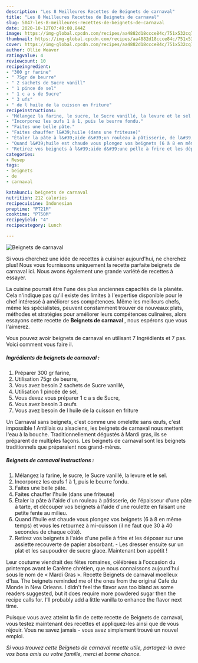 ```yaml
---
description: "Les 8 Meilleures Recettes de Beignets de carnaval"
title: "Les 8 Meilleures Recettes de Beignets de carnaval"
slug: 5047-les-8-meilleures-recettes-de-beignets-de-carnaval
date: 2020-10-12T07:49:08.844Z
image: https://img-global.cpcdn.com/recipes/aa4882d18ccce84c/751x532cq70/beignets-de-carnaval-photo-principale-de-la-recette.jpg
thumbnail: https://img-global.cpcdn.com/recipes/aa4882d18ccce84c/751x532cq70/beignets-de-carnaval-photo-principale-de-la-recette.jpg
cover: https://img-global.cpcdn.com/recipes/aa4882d18ccce84c/751x532cq70/beignets-de-carnaval-photo-principale-de-la-recette.jpg
author: Ollie Weaver
ratingvalue: 4
reviewcount: 10
recipeingredient:
- "300 gr farine"
- " 75gr de beurre"
- " 2 sachets de Sucre vanill"
- " 1 pince de sel"
- " 1 c a s de Sucre"
- " 3 ufs"
- " de l huile de la cuisson en friture"
recipeinstructions:
- "Mélangez la farine, le sucre, le Sucre vanillé, la levure et le sel."
- "Incorporez les œufs 1 à 1, puis le beurre fondu."
- "Faites une belle pâte."
- "Faites chauffer l&#39;huile (dans une friteuse)"
- "Étaler la pâte à l&#39;aide d&#39;un rouleau à pâtisserie, de l&#39;épaisseur d&#39;une pâte à tarte, et découper vos beignets à l&#39;aide d&#39;une roulette en faisant une petite fente au milieu."
- "Quand l&#39;huile est chaude vous plongez vos beignets (6 à 8 en même temps) et vous les retournez à mi-cuisson (il ne faut que 30 à 40 secondes de chaque côté)."
- "Retirez vos beignets à l&#39;aide d&#39;une pelle à frire et les déposer sur une assiette recouverte de papier absorbant. Les dresser ensuite sur un plat et les saupoudrer de sucre glace. Maintenant bon appétit !"
categories:
- Resep
tags:
- beignets
- de
- carnaval

katakunci: beignets de carnaval 
nutrition: 212 calories
recipecuisine: Indonesian
preptime: "PT21M"
cooktime: "PT50M"
recipeyield: "4"
recipecategory: Lunch

---
```



![Beignets de carnaval](https://img-global.cpcdn.com/recipes/aa4882d18ccce84c/751x532cq70/beignets-de-carnaval-photo-principale-de-la-recette.jpg)

Si vous cherchez une idée de recettes à cuisiner aujourd'hui, ne cherchez plus! Nous vous fournissons uniquement la recette parfaite beignets de carnaval ici. Nous avons également une grande variété de recettes à essayer.

La cuisine pourrait être l'une des plus anciennes capacités de la planète. Cela n'indique pas qu'il existe des limites à l'expertise disponible pour le chef intéressé à améliorer ses compétences. Même les meilleurs chefs, même les spécialistes, peuvent constamment trouver de nouveaux plats, méthodes et stratégies pour améliorer leurs compétences culinaires, alors essayons cette recette de <strong> Beignets de carnaval </strong>, nous espérons que vous l'aimerez.

<!--inarticleads1-->

Vous pouvez avoir beignets de carnaval en utilisant 7 Ingrédients et 7 pas. Voici comment vous faire il.

##### Ingrédients de beignets de carnaval :

1. Préparer 300 gr farine,
1. Utilisation  75gr de beurre,
1. Vous avez besoin  2 sachets de Sucre vanillé,
1. Utilisation  1 pincée de sel,
1. Vous devez vous préparer  1 c a s de Sucre,
1. Vous avez besoin  3 œufs
1. Vous avez besoin  de l huile de la cuisson en friture


Un Carnaval sans beignets, c&#39;est comme une omelette sans œufs, c&#39;est impossible ! Antillais ou alsaciens, les beignets de carnaval nous mettent l&#39;eau à la bouche. Traditionnellement dégustés à Mardi gras, ils se préparent de multiples façons. Les beignets de carnaval sont les beignets traditionnels que préparaient nos grand-mères. 

<!--inarticleads2-->

##### Beignets de carnaval instructions :

1. Mélangez la farine, le sucre, le Sucre vanillé, la levure et le sel.
1. Incorporez les œufs 1 à 1, puis le beurre fondu.
1. Faites une belle pâte.
1. Faites chauffer l&#39;huile (dans une friteuse)
1. Étaler la pâte à l&#39;aide d&#39;un rouleau à pâtisserie, de l&#39;épaisseur d&#39;une pâte à tarte, et découper vos beignets à l&#39;aide d&#39;une roulette en faisant une petite fente au milieu.
1. Quand l&#39;huile est chaude vous plongez vos beignets (6 à 8 en même temps) et vous les retournez à mi-cuisson (il ne faut que 30 à 40 secondes de chaque côté).
1. Retirez vos beignets à l&#39;aide d&#39;une pelle à frire et les déposer sur une assiette recouverte de papier absorbant. - Les dresser ensuite sur un plat et les saupoudrer de sucre glace. Maintenant bon appétit !


Leur coutume viendrait des fêtes romaines, célébrées à l&#39;occasion du printemps avant le Carême chrétien, que nous connaissons aujourd&#39;hui sous le nom de « Mardi Gras ». Recette Beignets de carnaval moelleux d&#39;Isa. The beignets reminded me of the ones from the original Cafe du Monde in New Orleans. I didn&#39;t feel the flavor was too bland as some readers suggested, but it does require more powdered sugar then the recipe calls for. I&#39;ll probably add a little vanilla to enhance the flavor next time. 

<!--inarticleads1-->

<p>
Puisque vous avez atteint la fin de cette recette de Beignets de carnaval, vous testez maintenant des recettes et appliquez-les ainsi que de vous réjouir. Vous ne savez jamais - vous avez simplement trouvé un nouvel emploi.
</p>

<p>
<i>Si vous trouvez cette Beignets de carnaval recette utile, partagez-la avec vos bons amis ou votre famille, merci et bonne chance.</i>
</p>
